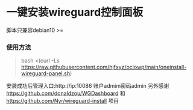 # 一键安装wireguard控制面板
脚本只兼容debian10 >=
### 使用方法
> bash <(curl -Ls https://raw.githubusercontent.com/hjfxyz/ociowp/main/oneinstall-wireguard-panel.sh)

安装成功后管理入口:http://ip:10086 账户admim密码admin
另外感谢 https://github.com/donaldzou/WGDashboard 和 https://github.com/Nyr/wireguard-install 项目
